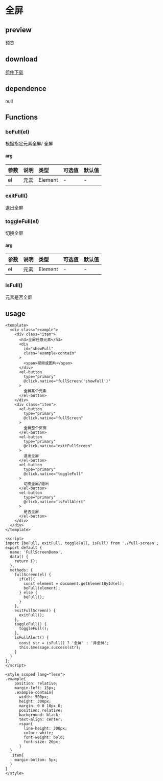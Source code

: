 # 全屏

## preview
[预览](./index.html#/components/full-screen/FullScreenDemo)

## download
[组件下载](./components/full-screen.zip)


## dependence
null

## Functions
### beFull(el)
根据指定元素全屏/ 全屏
#### arg
| 参数     | 说明     | 类型   | 可选值 | 默认值          |
| :------- | :------- | :----- | :----- | :-------------- |
| el | 元素 | Element | -      | - | -

### exitFull()
退出全屏

### toggleFull(el)
切换全屏
#### arg
| 参数     | 说明     | 类型   | 可选值 | 默认值          |
| :------- | :------- | :----- | :----- | :-------------- |
| el | 元素 | Element | -      | - | -

### isFull()
元素是否全屏


## usage
```vue
<template>
  <div class="example">
    <div class="item">
      <h3>全屏任意元素</h3>
      <div
        id="showFull"
        class="example-contain"
      >
        <span>视频或图片</span>
      </div>
      <el-button
        type="primary"
        @click.native="fullScreen('showFull')"
      >
        全屏某个元素
      </el-button>
    </div>
    <div class="item">
      <el-button
        type="primary"
        @click.native="fullScreen"
      >
        全屏整个页面
      </el-button>
      <el-button
        type="primary"
        @click.native="exitFullScreen"
      >
        退出全屏
      </el-button>
      <el-button
        type="primary"
        @click.native="toggleFull"
      >
        切换全屏/退出
      </el-button>
      <el-button
        type="primary"
        @click.native="isFullAlert"
      >
        是否全屏
      </el-button>
    </div>
  </div>
</template>

<script>
import {beFull, exitFull, toggleFull, isFull} from './full-screen';
export default {
  name: 'FullScreenDemo',
  data() {
    return {};
  },
  methods: {
    fullScreen(el) {
      if(el){
        const element = document.getElementById(el);
        beFull(element);
      } else {
        beFull();
      }
    },
    exitFullScreen() {
      exitFull();
    },
    toggleFull() {
      toggleFull();
    },
    isFullAlert() {
      const str = isFull() ? '全屏' : '非全屏';
      this.$message.success(str);
    }
  }
};
</script>

<style scoped lang="less">
.example{
    position: relative;
    margin-left: 15px;
    .example-contain{
      width: 500px;
      height: 300px;
      margin: 0 0 10px 0;
      position: relative;
      background: black;
      text-align: center;
      >span{
        line-height: 300px;
        color: white;
        font-weight: bold;
        font-size: 20px;
      }
  }
  .item{
    margin-bottom: 5px;
  }
}
</style>


```


